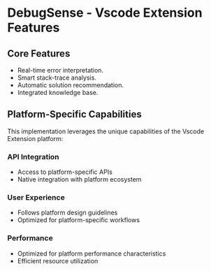 # DebugSense - Vscode Extension Features

## Core Features
- Real-time error interpretation.
- Smart stack-trace analysis.
- Automatic solution recommendation.
- Integrated knowledge base.

## Platform-Specific Capabilities
This implementation leverages the unique capabilities of the Vscode Extension platform:

### API Integration
- Access to platform-specific APIs
- Native integration with platform ecosystem

### User Experience
- Follows platform design guidelines
- Optimized for platform-specific workflows

### Performance
- Optimized for platform performance characteristics
- Efficient resource utilization
